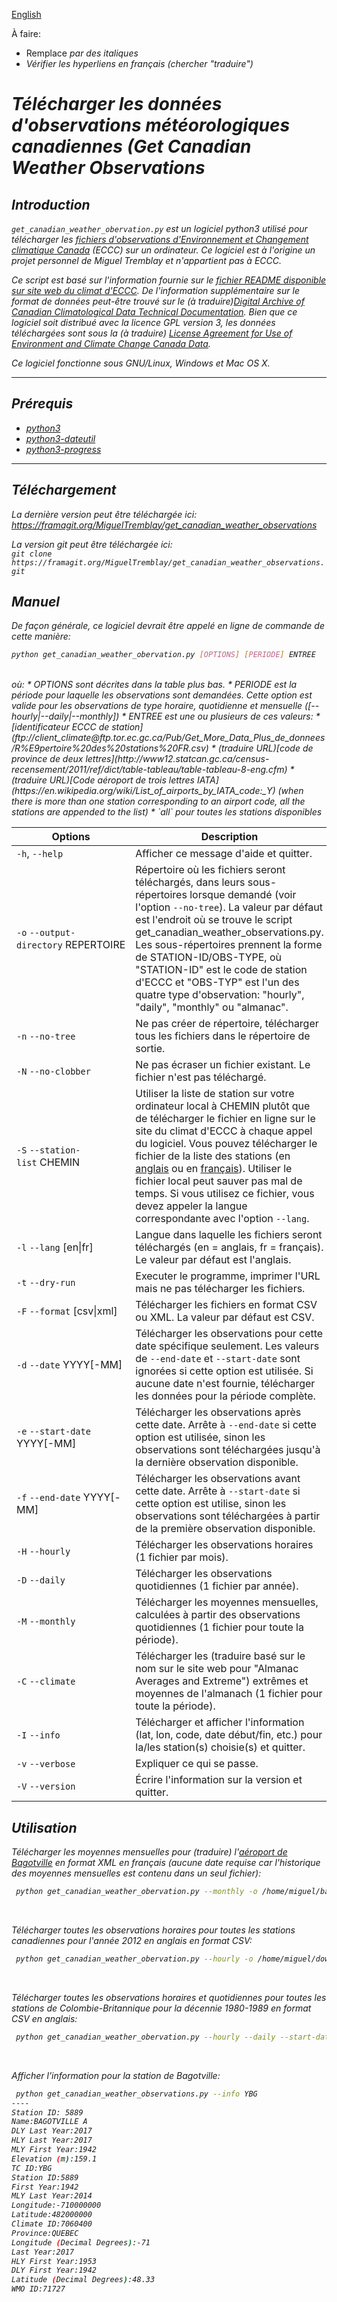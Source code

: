 [English](README.md)

À faire:
* Remplace <i> par des italiques
* Vérifier les hyperliens en français (chercher "traduire")

Télécharger les données d'observations météorologiques canadiennes (<i>Get Canadian Weather Observations
</i>
=============

Introduction
------------


`get_canadian_weather_obervation.py` est un logiciel python3 utilisé pour télécharger les [fichiers d'observations d'Environnement et Changement climatique Canada](http://climate.weather.gc.ca/historical_data/search_historic_data_f.html) (ECCC) sur un ordinateur. Ce logiciel est à l'origine un projet personnel de Miguel Tremblay et n'appartient pas à ECCC.

Ce script est basé sur l'information fournie sur le [fichier README disponible sur site web du climat d'ECCC](ftp://client_climate@ftp.tor.ec.gc.ca/Pub/Get_More_Data_Plus_de_donnees/Readme.txt). De l'information supplémentaire sur le format de données peut-être trouvé sur le (à traduire)[Digital Archive of Canadian Climatological Data Technical Documentation](ftp://ftp.tor.ec.gc.ca/Pub/Documentation_Technical/Technical_Documentation.pdf). Bien que ce logiciel soit distribué avec la licence GPL version 3, les données téléchargées sont sous la (à traduire) [License Agreement for Use of Environment and Climate Change Canada Data](http://climate.weather.gc.ca/prods_servs/attachment1_e.html).

Ce logiciel fonctionne sous GNU/Linux, Windows et Mac OS X.
___

Prérequis
------------

* [python3](https://www.python.org/downloads/)
* [python3-dateutil](https://pypi.python.org/pypi/python-dateutil)
* [python3-progress](https://pypi.python.org/pypi/progress)

___

Téléchargement
--------
La dernière version peut être téléchargée ici:<br>
https://framagit.org/MiguelTremblay/get_canadian_weather_observations   

La version git peut être téléchargée ici:<br>
 ```git clone https://framagit.org/MiguelTremblay/get_canadian_weather_observations.git```


Manuel
--------

De façon générale, ce logiciel devrait être appelé en ligne de commande de cette manière:
```bash
python get_canadian_weather_obervation.py [OPTIONS] [PERIODE] ENTREE
```
<br />
où:
* OPTIONS sont décrites dans la table plus bas.
* PERIODE est la période pour laquelle les observations sont demandées. Cette option est valide pour les observations de type horaire, quotidienne et mensuelle ([--hourly&#124;--daily&#124;--monthly])
* ENTREE est une ou plusieurs de ces valeurs:
 * [identificateur ECCC de station](ftp://client_climate@ftp.tor.ec.gc.ca/Pub/Get_More_Data_Plus_de_donnees/R%E9pertoire%20des%20stations%20FR.csv)
 * (traduire URL)[code de province de deux lettres](http://www12.statcan.gc.ca/census-recensement/2011/ref/dict/table-tableau/table-tableau-8-eng.cfm)
 * (traduire URL)[Code aéroport de trois lettres IATA](https://en.wikipedia.org/wiki/List_of_airports_by_IATA_code:_Y) (when there is more than one station corresponding to an airport code, all the stations are appended to the list)
 * `all` pour toutes les stations disponibles


| Options                                  | Description |
| -------                                  | ------------|
| `-h`, `--help`                           | Afficher ce message d'aide et quitter.|
| `-o` `--output-directory`&nbsp;REPERTOIRE | Répertoire où les fichiers seront téléchargés, dans leurs sous-répertoires lorsque demandé (voir l'option `--no-tree`). La valeur par défaut est l'endroit où se trouve le script get_canadian_weather_observations.py. Les sous-répertoires prennent la forme de STATION-ID/OBS-TYPE, où "STATION-ID" est le code de station d'ECCC et "OBS-TYP" est l'un des quatre type d'observation: "hourly", "daily", "monthly" ou "almanac".|
| `-n` `--no-tree`                         | Ne pas créer de répertoire, télécharger tous les fichiers dans le répertoire de sortie.|
| `-N` `--no-clobber`                      | Ne pas écraser un fichier existant. Le fichier n'est pas téléchargé.|
| `-S` `--station-list`&nbsp;CHEMIN        | Utiliser la liste de station sur votre ordinateur local à CHEMIN plutôt que de télécharger le fichier en ligne sur le site du climat d'ECCC à chaque appel du logiciel.  Vous pouvez télécharger le fichier de la liste des stations (en [anglais](ftp://client_climate@ftp.tor.ec.gc.ca/Pub/Get_More_Data_Plus_de_donnees/Station%20Inventory%20EN.csv) ou en [français](ftp://client_climate@ftp.tor.ec.gc.ca/Pub/Get_More_Data_Plus_de_donnees/R%E9pertoire%20des%20stations%20FR.csv)). Utiliser le fichier local peut sauver pas mal de temps. Si vous utilisez ce fichier, vous devez appeler la langue correspondante avec l'option `--lang`.|
| `-l` `--lang` [en&#124;fr]               | Langue dans laquelle les fichiers seront téléchargés (en = anglais, fr = français). Le valeur par défaut est l'anglais.|
|`-t`  `--dry-run`                         | Executer le programme, imprimer l'URL mais ne pas télécharger les fichiers.|
|`-F` `--format`&nbsp;[csv&#124;xml]       | Télécharger les fichiers en format CSV ou XML. La valeur par défaut est CSV.|
|`-d` `--date` YYYY[-MM]                   | Télécharger les observations pour cette date spécifique seulement. Les valeurs de `--end-date` et  `--start-date` sont ignorées si cette option est utilisée. Si aucune date n'est fournie, télécharger les données pour la période complète.|
|`-e` `--start-date` YYYY[-MM]             | Télécharger les observations après cette date. Arrête à `--end-date` si cette option est utilisée, sinon les observations sont téléchargées jusqu'à la dernière observation disponible.|
|`-f` `--end-date` YYYY[-MM]               | Télécharger les observations avant cette date. Arrête à `--start-date` si cette option est utilise, sinon les observations sont téléchargées à partir de la première observation disponible.|
|`-H` `--hourly`                           | Télécharger les observations horaires (1 fichier par mois).|
|`-D` `--daily`                            | Télécharger les observations quotidiennes (1 fichier par année).|
|`-M` `--monthly`                          | Télécharger les moyennes mensuelles, calculées à partir des observations quotidiennes (1 fichier pour toute la période).|
|`-C` `--climate`                          | Télécharger les (traduire basé sur le nom sur le site web pour "Almanac Averages and Extreme") extrêmes et moyennes de l'almanach (1 fichier pour toute la période).|
|`-I` `--info`                             | Télécharger et afficher l'information (lat, lon, code, date début/fin, etc.) pour la/les station(s) choisie(s) et quitter.|
|`-v` `--verbose`                          | Expliquer ce qui se passe.|
|`-V` `--version`                          | Écrire l'information sur la version et quitter.|

Utilisation
-----

Télécharger les moyennes mensuelles pour (traduire) l'[aéroport de Bagotville](https://en.wikipedia.org/wiki/CFB_Bagotville) en format XML en français (aucune date requise car l'historique des moyennes mensuelles est contenu dans un seul fichier):
```bash
 python get_canadian_weather_obervation.py --monthly -o /home/miguel/bagotville -f xml -l fr YBG
```
<br />

Télécharger toutes les observations horaires pour toutes les stations canadiennes pour l'année 2012 en anglais en format CSV: 
```bash
 python get_canadian_weather_obervation.py --hourly -o /home/miguel/download --date 2012 all
```
<br />

Télécharger toutes les observations horaires et quotidiennes pour toutes les stations de Colombie-Britannique pour la décennie 1980-1989 en format CSV en anglais:
```bash
 python get_canadian_weather_obervation.py --hourly --daily --start-date 1980-01 --end-date 1990-01 -o /home/miguel/download BC
```
<br />

Afficher l'information pour la station de Bagotville:
```bash
 python get_canadian_weather_observations.py --info YBG
----
Station ID: 5889
Name:BAGOTVILLE A
DLY Last Year:2017
HLY Last Year:2017
MLY First Year:1942
Elevation (m):159.1
TC ID:YBG
Station ID:5889
First Year:1942
MLY Last Year:2014
Longitude:-710000000
Latitude:482000000
Climate ID:7060400
Province:QUEBEC
Longitude (Decimal Degrees):-71
Last Year:2017
HLY First Year:1953
DLY First Year:1942
Latitude (Decimal Degrees):48.33
WMO ID:71727
```

